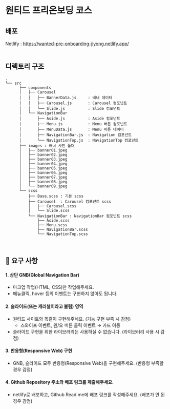 # 원티드 프리온보딩 코스

## 배포

Netlify : https://wanted-pre-onboarding-jiyong.netlify.app/
<br/><br/>

## 디렉토리 구조

```
.
└── src
      ├── components
      │   ├── Carousel
      │   │   ├── BannerData.js     : 배너 데이터
      │   │   ├── Carousel.js       : Carousel 컴포넌트
      │   │   └── Slide.js          : Slide 컴포넌트
      │   └── NavigationBar
      │       ├── Aside.js          : Aside 컴포넌트
      │       ├── Menu.js           : Menu 버튼 컴포넌트
      │       ├── MenuData.js       : Menu 버튼 데이터
      │       ├── NavigationBar.js  : Navigation 컴포넌트
      │       └── NavigationTop.js  : NavigationTop 컴포넌트
      ├── images : 배너 사진 폴더
      │   ├── banner01.jpeg
      │   ├── banner02.jpeg
      │   ├── banner03.jpeg
      │   ├── banner04.jpeg
      │   ├── banner05.jpeg
      │   ├── banner06.jpeg
      │   ├── banner07.jpeg
      │   ├── banner08.jpeg
      │   └── banner09.jpeg
      └── scss
          ├── Base.scss : 기본 scss
          ├── Carousel  : Carousel 컴포넌트 scss
          │   ├── Carousel.scss
          │   └── Slide.scss
          └── NavigationBar : NavigationBar 컴포넌트 scss
              ├── Aside.scss
              ├── Menu.scss
              ├── NavigationBar.scss
              └── NavigationTop.scss
```

<br/>

## 🎯 요구 사항

#### 1. **상단 GNB(Global Navigation Bar)**

- 마크업 작업(HTML, CSS)만 작업해주세요.
- 메뉴클릭, hover 등의 이벤트는 구현하지 않아도 됩니다.

#### 2. 슬라이드(또는 캐러샐이라고 불림) 영역

- 원티드 사이트와 똑같이 구현해주세요. (기능 구현 부족 시 감점)
  - 스와이프 이벤트, 왼/오 버튼 클릭 이벤트 → 카드 이동
- 슬라이드 구현을 위한 라이브러리는 사용하실 수 없습니다. (라이브러리 사용 시 감점)

#### 3. **반응형(Responsive Web) 구현**

- GNB, 슬라이드 모두 반응형(Responsive Web)을 구현해주세요. (반응형 부족할 경우 감점)

#### 4. **Github Repository 주소와 배포 링크를 제출해주세요.**

- netlify로 배포하고, Github Read.me에 배포 링크를 작성해주세요. (배포가 안 된 경우 감점)
  <br/><br/>
